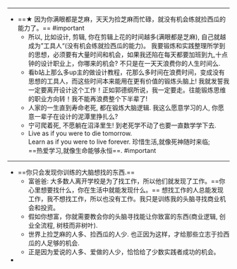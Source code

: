 
- ---
- ==★ 因为你满眼都是芝麻，天天为捡芝麻而忙碌，就没有机会练就捡西瓜的能力了。== #important
	- 所以, 比如设计, 剪辑, 你在剪辑上花的时间越多(满眼都是芝麻), 自己就越成为”工具人“(没有机会练就捡西瓜的能力)。
	  我要锻炼和实践整理所学到的思想，必须要有大量时间和机会，如果我还陷在每天都要加班到九,十点钟的设计职业上，你哪来的机会? 不只是在一天天浪费你的人生时间么.
	- 看b站上那么多up主的做设计教程，花那么多时间在浪费时间，变成没有思想的工具人，而这些时间本来能用在更有价值的锻炼头脑上! 我就发誓我一定要离开设计这个工作！正如郭德纲所说，我一定要走。往能锻炼思维的职业方向转！我不能再浪费整个下半辈了!
	- 人家的一生直到寿命老死, 都在锻炼大脑逻辑. 我这么愿意学习的人, 你愿意一辈子在设计的泥潭里挣扎么?
	- 宁可爬着死, 不愿躺在沼泽里生! 到老死学不动了也要一直数学学下去.
	- Live as if you were to die tomorrow.   
	  Learn as if you were to live forever. 
	  珍惜生活,就像死神随时来临;   
	  ==热爱学习,就像生命能够永恒==. #important
- ---
- ==你只会发现你训练的大脑想找的东西.==
	- 富爸爸:  大多数人离开学校是为了找工作，所以他们就发现了工作。==你心里想要找什么，你在生活中就能发现什么。== 想找工作的人总能发现工作，我不想找工作，所以也没有工作。我只是训练我的头脑寻找商业机会和投资。
	- 假如你想富，你就需要教会你的头脑寻找能让你致富的东西(商业逻辑, 创业全流程, 树枝而非树叶).
	- 世界上捡芝麻的人多、捡西瓜的人少. 也正因为这样，才给那些立志于捡西瓜的人足够的机会.
	- 正是因为爱说的人多、爱做的人少，恰恰给了少数实践者成功的机会。
-